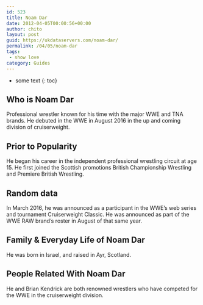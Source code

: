 ```yaml
---
id: 523
title: Noam Dar
date: 2012-04-05T00:00:56+00:00
author: chito
layout: post
guid: https://ukdataservers.com/noam-dar/
permalink: /04/05/noam-dar
tags:
 - show love
category: Guides
---
```


* some text
{: toc}
          
          
## Who is  Noam Dar
                  
                  
                  
Professional wrestler known for his time with the major WWE and TNA brands. He debuted in the WWE in August 2016 in the up and coming division of cruiserweight.
                  
                
                
                
## Prior to Popularity 
                  
                  
                  
He began his career in the independent professional wrestling circuit at age 15. He first joined the Scottish promotions British Championship Wrestling and Premiere British Wrestling.
                  
                
                
                
## Random data 
                  
                  
                  
In March 2016, he was announced as a participant in the WWE&#8217;s web series and tournament Cruiserweight Classic. He was announced as part of the WWE RAW brand&#8217;s roster in August of that same year.
                  
                
                
                
## Family & Everyday Life of Noam Dar
                  
                  
                  
He was born in Israel, and raised in Ayr, Scotland.
                  
                
                
                
## People Related With  Noam Dar
                  
                  
                  
He and Brian Kendrick are both renowned wrestlers who have competed for the WWE in the cruiserweight division.
                  
                
              
            
          
          
          
    
    
  
